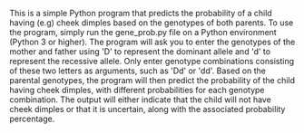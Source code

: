 This is a simple Python program that predicts the probability of a child having (e.g) cheek dimples based on the genotypes of both parents. To use the program, simply run the gene_prob.py file on a Python environment (Python 3 or higher). The program will ask you to enter the genotypes of the mother and father using 'D' to represent the dominant allele and 'd' to represent the recessive allele. Only enter genotype combinations consisting of these two letters as arguments, such as 'Dd' or 'dd'. Based on the parental genotypes, the program will then predict the probability of the child having cheek dimples, with different probabilities for each genotype combination. The output will either indicate that the child will not have cheek dimples or that it is uncertain, along with the associated probability percentage.
